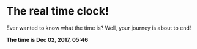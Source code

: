 # The real time clock!

Ever wanted to know what the time is? Well, your journey is about to end!

**The time is Dec 02, 2017, 05:46**